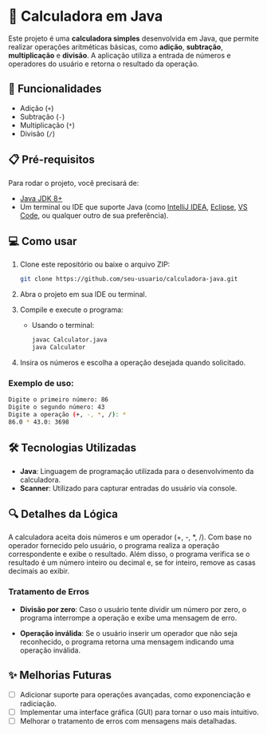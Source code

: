 # 🧮 Calculadora em Java

Este projeto é uma **calculadora simples** desenvolvida em Java, que permite realizar operações aritméticas básicas, como **adição**, **subtração**, **multiplicação** e **divisão**. A aplicação utiliza a entrada de números e operadores do usuário e retorna o resultado da operação.

## 🚀 Funcionalidades

- Adição (`+`)
- Subtração (`-`)
- Multiplicação (`*`)
- Divisão (`/`)

## 📋 Pré-requisitos

Para rodar o projeto, você precisará de:

- [Java JDK 8+](https://www.oracle.com/java/technologies/javase-jdk11-downloads.html)
- Um terminal ou IDE que suporte Java (como [IntelliJ IDEA](https://www.jetbrains.com/idea/), [Eclipse](https://www.eclipse.org/ide/), [VS Code](https://code.visualstudio.com/), ou qualquer outro de sua preferência).

## 💻 Como usar

1. Clone este repositório ou baixe o arquivo ZIP:

   ```bash
   git clone https://github.com/seu-usuario/calculadora-java.git
   ```

2. Abra o projeto em sua IDE ou terminal.

3. Compile e execute o programa:

   - Usando o terminal:
     ```bash
     javac Calculator.java
     java Calculator
     ```

4. Insira os números e escolha a operação desejada quando solicitado.

### Exemplo de uso:

```bash
Digite o primeiro número: 86
Digite o segundo número: 43
Digite a operação (+, -, *, /): *
86.0 * 43.0: 3698
```

## 🛠️ Tecnologias Utilizadas

- **Java**: Linguagem de programação utilizada para o desenvolvimento da calculadora.
- **Scanner**: Utilizado para capturar entradas do usuário via console.

## 🔍 Detalhes da Lógica

A calculadora aceita dois números e um operador (+, -, *, /). Com base no operador fornecido pelo usuário, o programa realiza a operação correspondente e exibe o resultado. Além disso, o programa verifica se o resultado é um número inteiro ou decimal e, se for inteiro, remove as casas decimais ao exibir.

### Tratamento de Erros

- **Divisão por zero**: Caso o usuário tente dividir um número por zero, o programa interrompe a operação e exibe uma mensagem de erro.

- **Operação inválida**: Se o usuário inserir um operador que não seja reconhecido, o programa retorna uma mensagem indicando uma operação inválida.

## ✨ Melhorias Futuras

- [ ] Adicionar suporte para operações avançadas, como exponenciação e radiciação.
- [ ] Implementar uma interface gráfica (GUI) para tornar o uso mais intuitivo.
- [ ] Melhorar o tratamento de erros com mensagens mais detalhadas.
